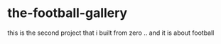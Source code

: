 # the-football-gallery
this is the second project that i built from zero .. and it is about football
